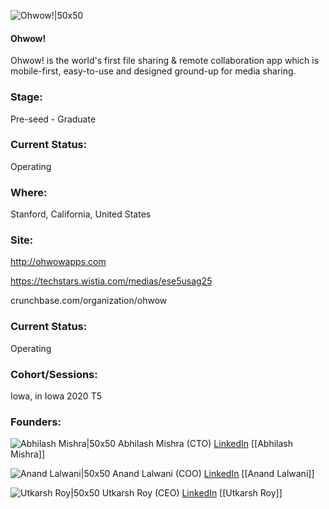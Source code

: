 

![Ohwow!|50x50](https://apimg.techstars.com/connect/images/image_files/5f2b23afa36c113b60000078/original/logo_purple_bg.png)

#### Ohwow!
Ohwow! is the world's first file sharing & remote collaboration app which is mobile-first, easy-to-use and designed ground-up for media sharing.

### Stage: 
Pre-seed - Graduate 

### Current Status: 
Operating

### Where:
Stanford, California, United States

### Site:
http://ohwowapps.com

https://techstars.wistia.com/medias/ese5usag25

crunchbase.com/organization/ohwow

### Current Status: 
Operating

### Cohort/Sessions: 
Iowa, in Iowa 2020 T5

### Founders: 

![Abhilash Mishra|50x50](https://apimg.techstars.com/connect/images/image_files/5f932ed744e082334d0000cf/original/20201024_003720.jpg) Abhilash Mishra (CTO) [LinkedIn](https://linkedin.com/in/abhilash-mishra-aa58b871) [[Abhilash Mishra]]

![Anand Lalwani|50x50](https://f6s-public.s3.amazonaws.com/profiles/2529705_th2.jpg) Anand Lalwani (COO) [LinkedIn](https://linkedin.com/in/anandlalwani) [[Anand Lalwani]]

![Utkarsh Roy|50x50](https://apimg.techstars.com/connect/images/image_files/5f2b2fb1a36c113b6000007d/original/utkarsh_pic_ef-2.jpg) Utkarsh Roy (CEO) [LinkedIn](https://linkedin.com/in/utkarshroy) [[Utkarsh Roy]]


